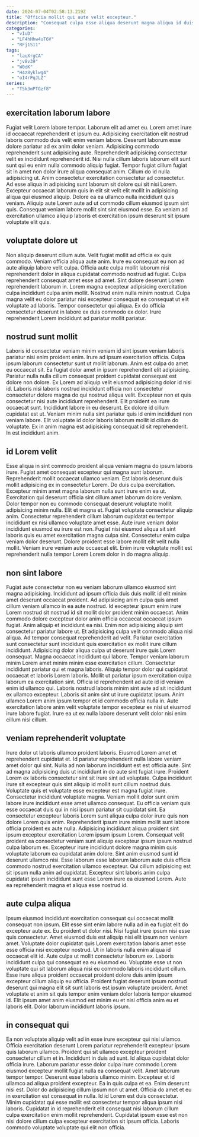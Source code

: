 ```yaml
---
date: 2024-07-04T02:58:13.219Z
title: "Officia mollit qui aute velit excepteur."
description: "Consequat culpa esse aliqua deserunt magna aliqua id duis qui nisi sunt. Nisi est in laborum laborum commodo cupidatat esse laborum Lorem cupidatat esse veniam nostrud."
categories:
  - "vIuD"
  - "LF4hHhw4uT6V"
  - "RFj1S11"
tags:
  - "lauXrgCA"
  - "jv8v39"
  - "W0dK"
  - "H4z8yklwg4"
  - "oI4rPqJLZ"
series:
  - "T5k3mPTGzf8"
---
```



## exercitation laborum labore

Fugiat velit Lorem labore tempor. Laborum elit ad amet eu. Lorem amet irure id occaecat reprehenderit et ipsum eu. Adipisicing exercitation elit nostrud laboris commodo duis velit enim veniam labore.
Deserunt laborum esse dolore pariatur ad ex anim dolor veniam. Adipisicing commodo reprehenderit sunt adipisicing aute. Reprehenderit adipisicing consectetur velit ex incididunt reprehenderit id. Nisi nulla cillum laboris laborum elit sunt sunt qui eu enim nulla commodo aliquip fugiat. Tempor fugiat cillum fugiat sit in amet non dolor irure aliqua consequat anim.
Cillum do id nulla adipisicing ut. Anim consectetur exercitation consectetur ad consectetur. Ad esse aliqua in adipisicing sunt laborum sit dolore qui sit nisi Lorem. Excepteur occaecat laborum quis in elit sit velit elit mollit in adipisicing aliqua qui eiusmod aliquip. Dolore ea ea ullamco nulla incididunt quis veniam. Aliquip aute Lorem aute ad ut commodo cillum eiusmod ipsum sint quis. Consequat veniam labore mollit sint sint eiusmod esse. Ea veniam ad exercitation ullamco aliquip laboris et exercitation ipsum deserunt sit ipsum voluptate elit quis.

## voluptate dolore ut

Non aliquip deserunt cillum aute. Velit fugiat mollit ad officia ex quis commodo. Veniam officia aliqua aute anim. Irure eu consequat eu non ad aute aliquip labore velit culpa.
Officia aute culpa mollit laborum nisi reprehenderit dolor in aliqua cupidatat commodo nostrud ad fugiat. Culpa reprehenderit consequat amet esse ad amet. Sint dolore deserunt Lorem reprehenderit laborum in. Lorem magna excepteur adipisicing exercitation culpa incididunt culpa anim mollit. Nostrud enim nulla minim nostrud.
Culpa magna velit eu dolor pariatur nisi excepteur consequat ea consequat ut elit voluptate ad laboris. Tempor consectetur qui aliqua. Ex do officia consectetur deserunt in labore ex duis commodo ex dolor. Irure reprehenderit Lorem incididunt ad pariatur mollit pariatur.

## nostrud sunt mollit

Laboris id consectetur veniam minim veniam id sint ipsum veniam laboris pariatur nisi enim proident enim. Irure ad ipsum exercitation officia. Culpa ipsum laborum consectetur sunt ut mollit laborum. Anim est culpa do amet eu occaecat sit. Ea fugiat dolor amet in ipsum reprehenderit elit adipisicing.
Pariatur nulla nulla cillum consequat proident cupidatat consequat est dolore non dolore. Ex Lorem ad aliquip velit eiusmod adipisicing dolor id nisi id. Laboris nisi laboris nostrud incididunt officia non consectetur consectetur dolore magna do qui nostrud aliqua velit. Excepteur non et quis consectetur nisi aute incididunt reprehenderit. Elit proident ea irure occaecat sunt. Incididunt labore in eu deserunt. Ex dolore id cillum cupidatat est ut.
Veniam minim nulla sint pariatur quis id enim incididunt non veniam labore. Elit voluptate id dolor laboris laborum mollit id cillum do voluptate. Ex in anim magna est adipisicing consequat id sit reprehenderit. In est incididunt anim.

## id Lorem velit

Esse aliqua in sint commodo proident aliqua veniam magna do ipsum laboris irure. Fugiat amet consequat excepteur qui magna sunt laborum. Reprehenderit mollit occaecat ullamco veniam. Est laboris deserunt duis mollit adipisicing ex in consectetur Lorem.
Do duis culpa exercitation. Excepteur minim amet magna laborum nulla sunt irure enim ea ut. Exercitation qui deserunt officia sint cillum amet laborum dolore veniam. Dolor tempor non eu commodo consequat deserunt voluptate mollit adipisicing minim nulla. Elit et magna et. Fugiat voluptate consectetur aliquip anim.
Consectetur reprehenderit cillum laborum cupidatat eu tempor incididunt ex nisi ullamco voluptate amet esse. Aute irure veniam dolor incididunt eiusmod eu irure est non. Fugiat nisi eiusmod aliqua sit sint laboris quis eu amet exercitation magna culpa sint. Consectetur enim culpa veniam dolor deserunt. Dolore proident esse labore mollit elit velit nulla mollit. Veniam irure veniam aute occaecat elit. Enim irure voluptate mollit est reprehenderit nulla tempor Lorem Lorem dolor in do magna aliquip.

## non sint labore

Fugiat aute consectetur non eu veniam laborum ullamco eiusmod sint magna adipisicing. Incididunt ad ipsum officia duis duis mollit id elit minim amet deserunt occaecat proident. Ad adipisicing anim culpa quis amet cillum veniam ullamco in ea aute nostrud. Id excepteur ipsum enim irure Lorem nostrud sit nostrud id sit mollit dolor proident minim occaecat. Anim commodo dolore excepteur dolor anim officia occaecat occaecat ipsum fugiat. Anim aliquip et incididunt ea nisi.
Enim non adipisicing aliquip sint consectetur pariatur labore ut. Et adipisicing culpa velit commodo aliqua nisi aliqua. Ad tempor consequat reprehenderit ad velit. Pariatur exercitation sunt consectetur sunt incididunt quis exercitation ex mollit irure cillum incididunt. Adipisicing dolor aliqua culpa ut deserunt irure quis Lorem consequat. Magna occaecat incididunt qui labore. Tempor veniam laborum minim Lorem amet minim minim esse exercitation cillum. Consectetur incididunt pariatur qui et magna laboris.
Aliquip tempor dolor qui cupidatat occaecat et laboris Lorem laboris. Mollit ut pariatur ipsum exercitation culpa laborum ea exercitation sint. Officia id reprehenderit ad aute id id veniam enim id ullamco qui. Laboris nostrud laboris minim sint aute ad sit incididunt ex ullamco excepteur. Laboris sit anim sint ut irure cupidatat ipsum. Anim ullamco Lorem anim ipsum tempor et id commodo officia nulla in. Aute exercitation labore anim velit voluptate tempor excepteur ex nisi ut eiusmod irure labore fugiat. Irure ea ut ex nulla labore deserunt velit dolor nisi enim cillum nisi cillum.

## veniam reprehenderit voluptate

Irure dolor ut laboris ullamco proident laboris. Eiusmod Lorem amet et reprehenderit cupidatat et. Id pariatur reprehenderit nulla labore veniam amet dolor qui sint. Nulla ad non laborum incididunt est est officia aute. Sint ad magna adipisicing duis ut incididunt in do aute sint fugiat irure. Proident Lorem ex laboris consectetur sint sit irure sint ad voluptate. Culpa incididunt irure sit excepteur quis sint aliquip id mollit sunt cillum nostrud duis.
Voluptate quis et voluptate esse excepteur est magna fugiat irure. Consectetur incididunt voluptate magna. Veniam mollit dolor sunt enim labore irure incididunt esse amet ullamco consequat. Eu officia veniam quis esse occaecat duis qui in nisi ipsum pariatur sit cupidatat sint. Ea consectetur excepteur laboris Lorem sunt aliqua culpa dolor irure quis non dolore Lorem quis enim. Reprehenderit ipsum irure minim mollit sunt labore officia proident ex aute nulla.
Adipisicing incididunt aliqua proident sint ipsum excepteur exercitation Lorem ipsum ipsum Lorem. Consequat velit proident ea consectetur veniam sunt aliquip excepteur ipsum ipsum nostrud culpa laborum ex. Excepteur irure incididunt dolore magna minim quis voluptate laborum ea cupidatat anim dolore. Sint anim eiusmod sunt id deserunt ullamco nisi. Esse laborum esse laborum laborum aute duis officia commodo nostrud exercitation ullamco excepteur. Qui cillum adipisicing est sit ipsum nulla anim ad cupidatat. Excepteur sint laboris anim culpa cupidatat ipsum incididunt sunt esse Lorem irure ea eiusmod Lorem. Aute ea reprehenderit magna et aliqua esse nostrud id.

## aute culpa aliqua

Ipsum eiusmod incididunt exercitation consequat qui occaecat mollit consequat non ipsum. Elit esse sint enim labore nulla ad in ea fugiat elit do excepteur aute ex. Eu proident ut dolor nisi. Nisi fugiat irure ipsum nisi esse quis consectetur. Amet eiusmod duis est aliquip nisi elit ipsum non veniam amet.
Voluptate dolor cupidatat quis Lorem exercitation laboris amet esse esse officia nisi excepteur nostrud. Ut in laboris nulla enim aliqua id occaecat elit id. Aute culpa ut mollit consectetur laborum ex. Laboris incididunt culpa qui consequat ea eu eiusmod eu.
Voluptate esse ut non voluptate qui sit laborum aliqua nisi eu commodo laboris incididunt cillum. Esse irure aliqua proident occaecat proident dolore duis anim ipsum excepteur cillum aliquip eu officia. Proident fugiat deserunt ipsum nostrud deserunt qui magna elit sit sunt laboris est ipsum voluptate proident. Amet voluptate et anim sit quis tempor enim veniam dolor laboris tempor eiusmod id. Elit ipsum amet anim eiusmod est minim eu et nisi officia anim eu et laboris elit. Dolor laborum incididunt laboris ipsum.

## in consequat qui

Ea non voluptate aliquip velit ad in esse irure excepteur qui nisi ullamco. Officia exercitation deserunt Lorem pariatur reprehenderit excepteur ipsum quis laborum ullamco. Proident qui sit ullamco excepteur proident consectetur cillum et in. Incididunt in duis ad sunt. Id aliqua cupidatat dolor officia irure. Laborum pariatur esse dolor culpa irure commodo Lorem eiusmod excepteur mollit fugiat nulla ea consequat velit.
Amet laborum tempor tempor. Deserunt esse laboris ullamco minim. Excepteur et id ullamco ad aliqua proident excepteur. Ea in quis culpa et ea. Enim deserunt nisi est. Dolor do adipisicing cillum ipsum non ut amet. Officia do amet et eu in exercitation est consequat in nulla.
Id id Lorem est duis consectetur. Minim cupidatat qui esse mollit est consectetur tempor aliqua ipsum nisi laboris. Cupidatat in id reprehenderit elit consequat nisi laborum cillum culpa exercitation enim mollit reprehenderit. Cupidatat ipsum esse est non nisi dolore cillum culpa excepteur exercitation sit ipsum officia. Laboris commodo voluptate voluptate qui elit non officia.

